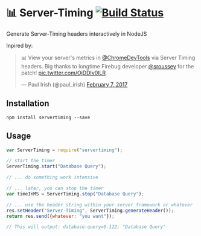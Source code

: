 # 📊 Server-Timing [![Build Status](https://travis-ci.org/thomasbrueggemann/node-servertiming.svg)](https://travis-ci.org/thomasbrueggemann/node-servertiming) 
Generate Server-Timing headers interactively in NodeJS

Inpired by:

<blockquote class="twitter-tweet" data-lang="en"><p lang="en" dir="ltr">📊 View your server&#39;s metrics in <a href="https://twitter.com/ChromeDevTools">@ChromeDevTools</a> via Server Timing headers. Big thanks to longtime Firebug developer <a href="https://twitter.com/sroussey">@sroussey</a> for the patch! <a href="https://t.co/OjDDIv0lLR">pic.twitter.com/OjDDIv0lLR</a></p>&mdash; Paul Irish (@paul_irish) <a href="https://twitter.com/paul_irish/status/829090506084749312">February 7, 2017</a></blockquote>
<script async src="//platform.twitter.com/widgets.js" charset="utf-8"></script>

## Installation

```shell
npm install servertiming --save
```

## Usage

```javascript
var ServerTiming = require("servertiming");

// start the timer
ServerTiming.start("Database Query");

// ... do something work intensive

// ... later, you can stop the timer
var timeInMS = ServerTiming.stop("Database Query");

// ... use the header string within your server framework or whatever
res.setHeader("Server-Timing", ServerTiming.generateHeader());
return res.send({whatever: "you want"});

// This will output: database-query=0.122; "Database Query"
```
